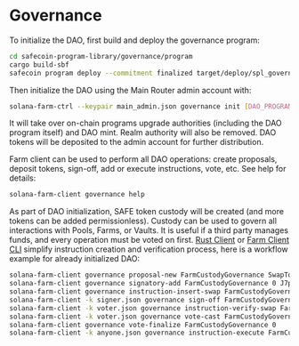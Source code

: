 # Governance

To initialize the DAO, first build and deploy the governance program:

```sh
cd safecoin-program-library/governance/program
cargo build-sbf
safecoin program deploy --commitment finalized target/deploy/spl_governance.so
```

Then initialize the DAO using the Main Router admin account with:

```sh
solana-farm-ctrl --keypair main_admin.json governance init [DAO_PROGRAM_ADDRESS] [DAO_TOKENS_TO_MINT]
```

It will take over on-chain programs upgrade authorities (including the DAO program itself) and DAO mint. Realm authority will also be removed. DAO tokens will be deposited to the admin account for further distribution.

Farm client can be used to perform all DAO operations: create proposals, deposit tokens, sign-off, add or execute instructions, vote, etc. See help for details:

```sh
solana-farm-client governance help
```

As part of DAO initialization, SAFE token custody will be created (and more tokens can be added permissionless). Custody can be used to govern all interactions with Pools, Farms, or Vaults. It is useful if a third party manages funds, and every operation must be voted on first. [Rust Client](https://github.com/fair-exchange/safecoin-program-library/blob/master/farms/docs/rust_client.md) or [Farm Client CLI](https://github.com/fair-exchange/safecoin-program-library/blob/master/farms/docs/farm_client_cli.md) simplify instruction creation and verification process, here is a workflow example for already initialized DAO:

```sh
solana-farm-client governance proposal-new FarmCustodyGovernance SwapTokens http://description.com 0
solana-farm-client governance signatory-add FarmCustodyGovernance 0 J7paVZ8axBfUaGFDNknc7XF3GHjVLZzvL57FaCuxjJo7
solana-farm-client governance instruction-insert-swap FarmCustodyGovernance 0 0 RDM RAY SRM 1.0 0.0
solana-farm-client -k signer.json governance sign-off FarmCustodyGovernance 0
solana-farm-client -k voter.json governance instruction-verify-swap FarmCustodyGovernance 0 0 RDM RAY SRM 1.0 0.0
solana-farm-client -k voter.json governance vote-cast FarmCustodyGovernance 0 1
solana-farm-client governance vote-finalize FarmCustodyGovernance 0
solana-farm-client -k anyone.json governance instruction-execute FarmCustodyGovernance 0 0
```
